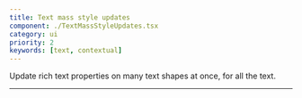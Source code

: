 ```yaml
---
title: Text mass style updates
component: ./TextMassStyleUpdates.tsx
category: ui
priority: 2
keywords: [text, contextual]
---
```


Update rich text properties on many text shapes at once, for all the text.

---
